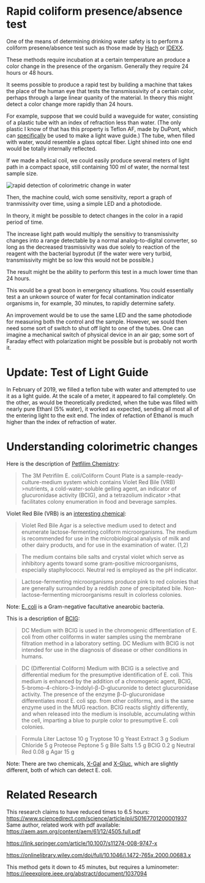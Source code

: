 # Rapid coliform presence/absence test

One of the means of determining drinking water safety is to perform a coliform presene/absence test such as those made by
[Hach](https://www.hach.com/presence-absence-test-pk-12/product-downloads?id=7640249610) or 
[IDEXX](https://www.idexx.com/en/water/water-products-services/colilert/).

These methods require incubation at a certain temperature an produce a color change in the presence of the organism.
Generally they require 24 hours or 48 hours.

It seems possible to produce a rapid test by building a machine that takes the place of the human eye that tests
the transmisssivity of a certain color, perhaps through a large linear quanity of the material. In theory 
this might detect a color change more rapidly than 24 hours.

For example, suppose that we could build a waveguide for water, consisting of a plastic tube with an index 
of refraction less than water. (The only plastic I know of that has this property is Teflon AF, made by DuPont,
which can [specifically](http://www.biogeneral.com/teflon-af/) be used to make a light wave guide.) The tube, when filled with water, would resemble a glass optcal fiber.
Light shined into one end would be totally internally reflected.

If we made a helical coil, we could easily produce several meters of light path in a compact space, still
containing 100 ml of water, the normal test sample size.

![rapid detection of colorimetric change in water](https://user-images.githubusercontent.com/5296671/48650617-994ec580-e9bc-11e8-870c-d317e262a797.png)

Then, the machine could, wich some sensitivity, report a graph of tranmissivity over time, using a simple LED 
and a photodiode.

In theory, it might be possible to detect changes in the color in a rapid period of time.

The increase light path would multiply the sensitivy to transmissivity changes into a range detectable by 
a normal analog-to-digital converter, so long as the decreased trasmissivity was due solely to reaction of the 
reagent with the bacterial byprodut (if the water were very turbid, transmissivity might be so low this would not be possible.)

The result might be the ability to perform this test in a much lower time than 24 hours.

This would be a great boon in emergency situations. You could essentially test a an unkown source of water for 
fecal contamination indicator organisms in, for example, 30 minutes, to rapidly determine safety.

An improvement would be to use the same LED and the same photodiode for measuring both the control and the sample. However, we sould then need some sort of switch to shut off light to one of the tubes. One can imagine a mechanical switch of 
physical device in an air gap; some sort of Faraday effect with polarization might be possible but is probably not worth it.

# Update: Test of Light Guide

In February of 2019, we filled a teflon tube with water and attempted to use it as a light guide. At the scale of a meter, it appeared to fail completely. On the other, as would be theoretically predicted, when the tube was filled with nearly pure Ethanl (5% water), it worked as expected, sending all most all of the entering light to the exit end.
The index of refaction of Ethanol is much higher than the index of refraction of water.


# Understanding colorimetric changes

Here is the description of [Petfilim Chemistry](https://www.3m.com/3M/en_US/company-us/all-3m-products/~/ECOLICT-3M-Petrifilm-E-coli-Coliform-Count-Plates/?N=5002385+3293785155&rt=rud):

>The 3M Petrifilm E. coli/Coliform Count Plate is a sample-ready-culture-medium system which contains Violet Red Bile (VRB) >nutrients, a cold-water-soluble gelling agent, an indicator of glucuronidase activity (BCIG), and a tetrazolium indicator >that facilitates colony enumeration in food and beverage samples.

Violet Red Bile (VRB) is an [interesting chemical](https://catalog.hardydiagnostics.com/cp_prod/Content/hugo/VioletRedBileAgar.htm):

>Violet Red Bile Agar is a selective medium used to detect and enumerate lactose-fermenting coliform microorganisms. The medium is recommended for use in the microbiological analysis of milk and other dairy products, and for use in the examination of water. (1,2)

>The medium contains bile salts and crystal violet which serve as inhibitory agents toward some gram-positive microorganisms, especially staphylococci. Neutral red is employed as the pH indicator.

>Lactose-fermenting microorganisms produce pink to red colonies that are generally surrounded by a reddish zone of precipitated bile. Non-lactose-fermenting microorganisms result in colorless colonies.

Note: [E. coli](https://en.wikipedia.org/wiki/Escherichia_coli) is a Gram-negative facultative anearobic bacteria.


This is a description of [BCIG](https://foodsafety.neogen.com/en/dc-medium-bcig): 

>DC Medium with BCIG is used in the chromogenic differentiation of E. coli from other coliforms in water samples using the membrane filtration method in a laboratory setting. DC Medium with BCIG is not intended for use in the diagnosis of disease or other conditions in humans.

>DC (Differential Coliform) Medium with BCIG is a selective and differential medium for the presumptive identification of E. coli. This medium is enhanced by the addition of a chromogenic agent, BCIG, 5-bromo-4-chloro-3-indolyl-β-D-glucuronide to detect glucuronidase activity. The presence of the enzyme β-D-glucuronidase differentiates most E. coli spp. from other coliforms, and is the same enzyme used in the MUG reaction. BCIG reacts slightly differently, and when released into the medium is insoluble, accumulating within the cell, imparting a blue to purple color to presumptive E. coli colonies.


>Formula	Liter
>Lactose	10 g
>Tryptose	10 g
>Yeast Extract	3 g
>Sodium Chloride	5 g
>Proteose Peptone	5 g
>Bile Salts	1.5 g
>BCIG	0.2 g
>Neutral Red	0.08 g
>Agar	15 g

Note: There are two chemicals, [X-Gal](https://en.wikipedia.org/wiki/X-gal) and [X-Gluc](https://en.wikipedia.org/wiki/X-Gluc), which are slightly different, both of which can detect E. coli.

# Related Research

This research claims to have reduced times to 6.5 hours: https://www.sciencedirect.com/science/article/pii/S0167701200001937
Same author, related work with pdf available: https://aem.asm.org/content/aem/61/12/4505.full.pdf


https://link.springer.com/article/10.1007/s11274-008-9747-x


https://onlinelibrary.wiley.com/doi/full/10.1046/j.1472-765x.2000.00683.x

This method gets it down to 45 minutes, but requires a luminometer: https://ieeexplore.ieee.org/abstract/document/1037094




